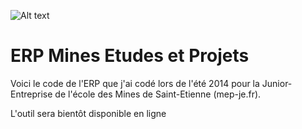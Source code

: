 ![Alt text](https://github.com/gregoiremassot/ERP-Mines-Etudes-et-Projets/blob/master/Screenshots/Screenshot_1.PNG?raw=true "Optional Title")

# ERP Mines Etudes et Projets

Voici le code de l'ERP que j'ai codé lors de l'été 2014 pour la Junior-Entreprise de l'école des Mines de Saint-Etienne (mep-je.fr).

L'outil sera bientôt disponible en ligne